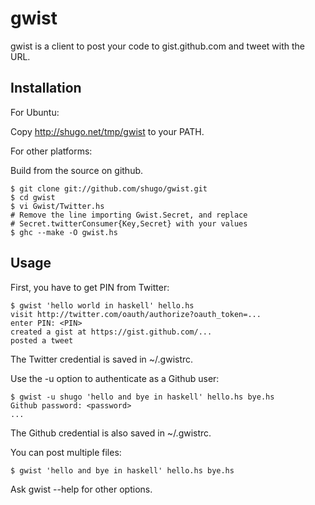 gwist
=====

gwist is a client to post your code to gist.github.com and tweet with the URL.

Installation
------------

For Ubuntu:

Copy http://shugo.net/tmp/gwist to your PATH.

For other platforms:

Build from the source on github.

    $ git clone git://github.com/shugo/gwist.git
    $ cd gwist
    $ vi Gwist/Twitter.hs
    # Remove the line importing Gwist.Secret, and replace
    # Secret.twitterConsumer{Key,Secret} with your values
    $ ghc --make -O gwist.hs

Usage
-----

First, you have to get PIN from Twitter:

    $ gwist 'hello world in haskell' hello.hs
    visit http://twitter.com/oauth/authorize?oauth_token=...
    enter PIN: <PIN>
    created a gist at https://gist.github.com/...
    posted a tweet

The Twitter credential is saved in ~/.gwistrc.

Use the -u option to authenticate as a Github user:

    $ gwist -u shugo 'hello and bye in haskell' hello.hs bye.hs
    Github password: <password>
    ...

The Github credential is also saved in ~/.gwistrc.

You can post multiple files:

    $ gwist 'hello and bye in haskell' hello.hs bye.hs

Ask gwist --help for other options.
